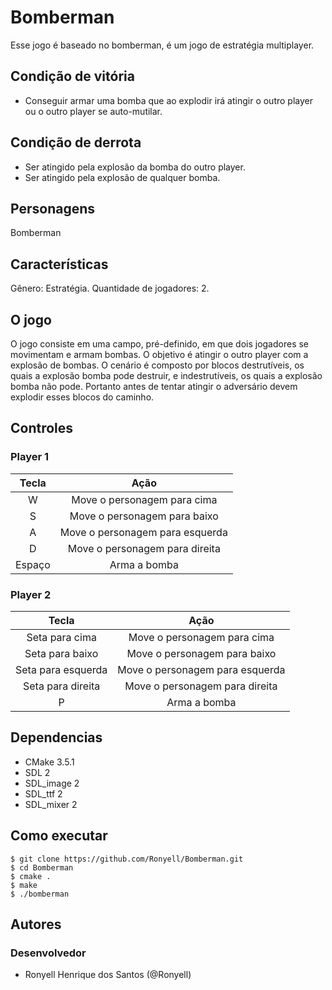 # Bomberman

Esse jogo é baseado no bomberman, é um jogo de estratégia multiplayer.

## Condição de vitória

* Conseguir armar uma bomba que ao explodir irá atingir o outro player ou o outro player se auto-mutilar.

## Condição de derrota
* Ser atingido pela explosão da bomba do outro player.
* Ser atingido pela explosão de qualquer bomba.

## Personagens
Bomberman

## Características

Gênero: Estratégia.
Quantidade de jogadores: 2.

## O jogo

O jogo consiste em uma campo, pré-definido, em que dois jogadores se movimentam e armam bombas. O objetivo é atingir o outro player com a explosão
de bombas. O cenário é composto por blocos destrutíveis, os quais a explosão bomba pode destruir,  e indestrutíveis, os quais a explosão bomba não pode. Portanto antes de tentar atingir o adversário devem explodir esses blocos do caminho.

## Controles
### Player 1

| Tecla | Ação |
|:-----:|:----:|
| W |Move o personagem para cima|
| S |Move o personagem para baixo|
| A |Move o personagem para esquerda|
| D |Move o personagem para direita|
| Espaço |Arma a bomba|

### Player 2

| Tecla | Ação |
|:-----:|:----:|
| Seta para cima |Move o personagem para cima|
| Seta para baixo |Move o personagem para baixo|
| Seta para esquerda |Move o personagem para esquerda|
| Seta para direita |Move o personagem para direita|
| P |Arma a bomba|

## Dependencias

- CMake 3.5.1
- SDL 2
- SDL\_image 2
- SDL\_ttf 2
- SDL\_mixer 2

## Como executar

```
$ git clone https://github.com/Ronyell/Bomberman.git
$ cd Bomberman
$ cmake .
$ make
$ ./bomberman
```

## Autores

### Desenvolvedor
- Ronyell Henrique dos Santos (@Ronyell)
